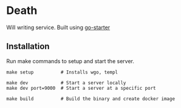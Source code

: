 # Death

Will writing service. Built using [go-starter](https://github.com/Light2Dark/go-starter)


## Installation

Run make commands to setup and start the server.

```
make setup          # Installs wgo, templ

make dev            # Start a server locally
make dev port=9000  # Start a server at a specific port

make build          # Build the binary and create docker image
```
